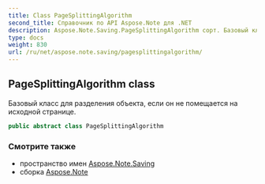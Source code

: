 ```yaml
---
title: Class PageSplittingAlgorithm
second_title: Справочник по API Aspose.Note для .NET
description: Aspose.Note.Saving.PageSplittingAlgorithm сорт. Базовый класс для разделения объекта если он не помещается на исходной странице.
type: docs
weight: 830
url: /ru/net/aspose.note.saving/pagesplittingalgorithm/
---
```

## PageSplittingAlgorithm class

Базовый класс для разделения объекта, если он не помещается на исходной странице.

```csharp
public abstract class PageSplittingAlgorithm
```

### Смотрите также

* пространство имен [Aspose.Note.Saving](../../aspose.note.saving/)
* сборка [Aspose.Note](../../)


